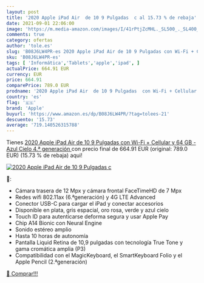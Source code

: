 ```yaml
---
layout: post
title: '2020 Apple iPad Air  de 10 9 Pulgadas  c al 15.73 % de rebaja'
date: 2021-09-01 22:06:00
image: 'https://m.media-amazon.com/images/I/41rPtjZcMHL._SL500_._SL400_.jpg'
comments: true
category: ofertas
author: 'tole.es'
slug: 'B08J6LW4PR-es 2020 Apple iPad Air de 10 9 Pulgadas con Wi-Fi + Cellular...'
sku: 'B08J6LW4PR-es'
tags: [ 'Informática','Tablets','apple','ipad', ]
actualPrice: 664.91 EUR
currency: EUR
price: 664.91
comparePrice: 789.0 EUR
prodname: '2020 Apple iPad Air  de 10 9 Pulgadas  con Wi-Fi + Cellular y 64 GB  - Azul Cielo  4.ª generación '
country: 'es'
flag: '🇪🇸'
brand: 'Apple'
buyurl: 'https://www.amazon.es/dp/B08J6LW4PR/?tag=tolees-21'
descuento: '15.73'
average: '719.140526315788'
---
```


Tienes [2020 Apple iPad Air  de 10 9 Pulgadas  con Wi-Fi + Cellular y 64 GB  - Azul Cielo  4.ª generación ](https://www.amazon.es/dp/B08J6LW4PR/?tag=tolees-21) con precio final de  664.91 EUR (original: 789.0 EUR) (15.73 %  de rebaja) aqui!

[![2020 Apple iPad Air  de 10 9 Pulgadas  c](https://m.media-amazon.com/images/I/41rPtjZcMHL._SL500_._SL400_.jpg)](https://www.amazon.es/dp/B08J6LW4PR/?tag=tolees-21)

🔎:

- Cámara trasera de 12 Mpx y cámara frontal FaceTimeHD de 7 Mpx
- Redes wifi 802.11ax (6.ªgeneración) y 4G LTE Advanced
- Conector USB-C para cargar el iPad y conectar accesorios
- Disponible en plata, gris espacial, oro rosa, verde y azul cielo
- Touch ID para autenticarse deforma segura y usar Apple Pay
- Chip A14 Bionic con Neural Engine
- Sonido estéreo amplio
- Hasta 10 horas de autonomía
- Pantalla Liquid Retina de 10,9 pulgadas con tecnología True Tone y gama cromática amplia (P3)
- Compatibilidad con el MagicKeyboard, el SmartKeyboard Folio y el Apple Pencil (2.ªgeneración)

[🛒 Comprar!!!](https://www.amazon.es/dp/B08J6LW4PR/?tag=tolees-21)

